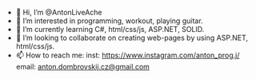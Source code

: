 - 👋 Hi, I’m @AntonLiveAche
- 👀 I’m interested in programming, workout, playing guitar.
- 🌱 I’m currently learning C#, html/css/js, ASP.NET, SOLID.
- 💞️ I’m looking to collaborate on creating web-pages by using ASP.NET, html/css/js.
- 📫 How to reach me:
inst: https://www.instagram.com/anton_prog.j/
email: anton.dombrovskij.cz@gmail.com
<!---
AntonLiveAche/AntonLiveAche is a ✨ special ✨ repository because its `README.md` (this file) appears on your GitHub profile.
You can click the Preview link to take a look at your changes.
--->

